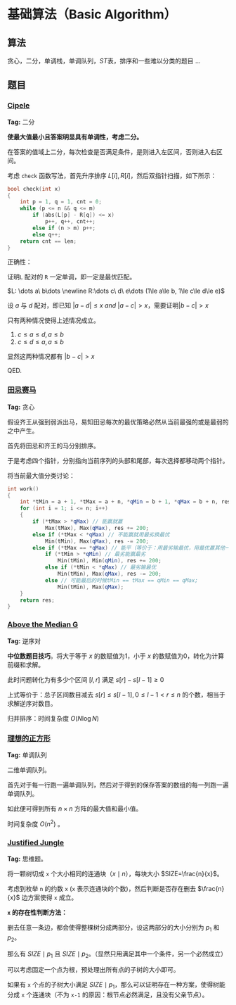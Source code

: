 # 基础算法（Basic Algorithm）

## 算法

贪心，二分，单调栈，单调队列，$ST$表，排序和一些难以分类的题目 $\dots$

## 题目

### [Cipele](https://www.luogu.com.cn/problem/P7305)

**Tag:** 二分

**使最大值最小且答案明显具有单调性，考虑二分。**

在答案的值域上二分，每次检查是否满足条件，是则进入左区间，否则进入右区间。

考虑 `check` 函数写法，首先升序排序 $L[i], R[i]$，然后双指针扫描，如下所示：

```cpp
bool check(int x)
{
    int p = 1, q = 1, cnt = 0;
    while (p <= n && q <= m)
        if (abs(L[p] - R[q]) <= x)
            p++, q++, cnt++;
        else if (n > m) p++;
        else q++;
    return cnt == len;
}
```

正确性：

证明`L` 配对的 `R` 一定单调，即一定是最优匹配。

$L: \dots a\ b\dots \newline R:\dots c\ d\ e\dots (1\le a\le b, 1\le c\le d\le e)$

设 $a$ 与 $d$ 配对，即已知 $|a - d|\le x\ and\ |a - c|>x$，需要证明$|b - c|>x$

只有两种情况使得上述情况成立。

1. $c\le a\le d, a\le b$
2. $c\le d\le a, a\le b$

显然这两种情况都有 $|b - c| > x$

QED.

### [田忌赛马](https://www.luogu.com.cn/problem/P1650)

**Tag:** 贪心

假设齐王从强到弱派出马，易知田忌每次的最优策略必然从当前最强的或是最弱的之中产生。

首先将田忌和齐王的马分别排序。

于是考虑四个指针，分别指向当前序列的头部和尾部，每次选择都移动两个指针。

将当前最大值分类讨论：

```cpp
int work()
{
    int *tMin = a + 1, *tMax = a + n, *qMin = b + 1, *qMax = b + n, res = 0;
    for (int i = 1; i <= n; i++)
    {
        if (*tMax > *qMax) // 能赢就赢
            Max(tMax), Max(qMax), res += 200;
        else if (*tMax < *qMax) // 不能赢就用最劣换最优
            Min(tMin), Max(qMax), res -= 200;
        else if (*tMax == *qMax) // 能平（等价于：用最劣输最优，用最优赢其他一匹马）
            if (*tMin > *qMin) // 最劣能赢最劣
                Min(tMin), Min(qMin), res += 200;
            else if (*tMin < *qMax) // 最劣输最优
                Min(tMin), Max(qMax), res -= 200;
            else // 可能最后的时候tMin == tMax == qMin == qMax;
                Min(tMin), Max(qMax);
    }
    return res;
}
```

### [Above the Median G](https://www.luogu.com.cn/problem/P3031)

**Tag:** 逆序对

**中位数题目技巧**。将大于等于 $x$ 的数赋值为1，小于 $x$ 的数赋值为0，转化为计算前缀和求解。

此时问题转化为有多少个区间 $[l,r]$ 满足 $s[r]-s[l-1]\ge 0$

上式等价于：总子区间数目减去 $s[r]\le s[l-1], 0\le l-1<r\le n$ 的个数，相当于求解逆序对数目。

归并排序：时间复杂度 $O(N\log{N})$

### [理想的正方形](https://www.luogu.com.cn/problem/P2216)

**Tag:** 单调队列

二维单调队列。

首先对于每一行跑一遍单调队列，然后对于得到的保存答案的数组的每一列跑一遍单调队列。

如此便可得到所有 $n\times n$ 方阵的最大值和最小值。

时间复杂度 $O(n^2)$ 。

### [Justified Jungle](https://www.luogu.com.cn/problem/P4748)

**Tag:** 思维题。

将一颗树切成 `x` 个大小相同的连通块（$x\mid n$），每块大小 $SIZE=\frac{n}{x}$。

考虑到枚举 `n` 的约数 `x` (`x` 表示连通块的个数)，然后判断是否存在删去 $\frac{n}{x}$ 边方案使得 `x` 成立。

**`x` 的存在性判断方法：**

删去任意一条边，都会使得整棵树分成两部分，设这两部分的大小分别为 $p_1$ 和 $p_2$。

那么有 $SIZE\mid p_1$ 且 $SIZE\mid p_2$。（显然只用满足其中一个条件，另一个必然成立）

可以考虑固定一个点为根，预处理出所有点的子树的大小即可。

如果有 `x` 个点的子树大小满足 $SIZE\mid p_1$，那么可以证明存在一种方案，使得树能分成 `x` 个连通块（不为 `x-1` 的原因：根节点必然满足，且没有父亲节点）。
